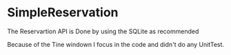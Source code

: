 # SimpleReservation

The Reservartion API is Done by using the SQLite as recommended
 

Because of the Tine windown I focus in the code and didn't do any UnitTest.

